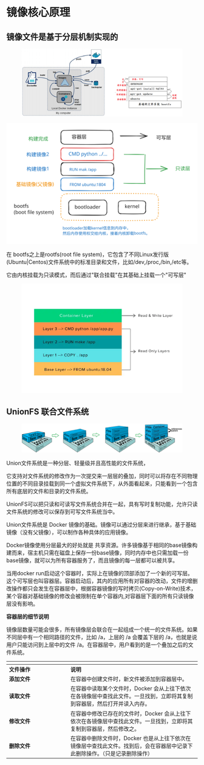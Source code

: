 # 镜像核心原理

## 镜像文件是基于分层机制实现的

<figure><img src="../../../.gitbook/assets/image (18) (1).png" alt=""><figcaption></figcaption></figure>

<img src="../../../.gitbook/assets/file.excalidraw (1).svg" alt="" class="gitbook-drawing">

在 bootfs之上是rootfs(root file system)，它包含了不同Linux发行版(Ubuntu|Centos)文件系统中的标准目录和文件，比如/dev,/proc,/bin,/etc等。

它由内核挂载为只读模式，而后通过"联合挂载"在其基础上挂载一个"可写层"

<figure><img src="../../../.gitbook/assets/image (19) (1).png" alt=""><figcaption></figcaption></figure>

## UnionFS 联合文件系统

<figure><img src="../../../.gitbook/assets/image (20) (1).png" alt=""><figcaption></figcaption></figure>

Union文件系统是一种分层、轻量级并且高性能的文件系统，

它支持对文件系统的修改作为一次提交来一层层的叠加，同时可以将存在不同物理位置的不同目录挂载到同一个虚拟文件系统下，从外面看起来，只能看到一个包含所有底层的文件和目录的文件系统。

UnionFS可以把只读和可读写文件系统合并在一起，具有写时复制功能，允许只读文件系统的修改可以保存到可写文件系统当中。



Union文件系统是 Docker 镜像的基础。镜像可以通过分层来进行继承，基于基础镜像（没有父镜像），可以制作各种具体的应用镜像。

Docker镜像使用分层最大的好处就是 共享资源。许多镜像基于相同的base镜像构建而来，宿主机只需在磁盘上保存一份base镜像，同时内存中也只需加载一份base镜像，就可以为所有容器服务了，而且镜像的每一层都可以被共享。

当用docker run启动这个容器时，实际上在镜像的顶部添加了一个新的可写层。这个可写层也叫容器层。容器启动后，其内的应用所有对容器的改动，文件的增删改操作都只会发生在容器层中，根据容器镜像的写时拷贝(Copy-on-Write)技术，某个容器对基础镜像的修改会被限制在单个容器内,对容器层下面的所有只读镜像层没有影响。



**容器层的细节说明**

镜像层数量可能会很多，所有镜像层会联合在一起组成一个统一的文件系统。如果不同层中有一个相同路径的文件，比如 /a，上层的 /a 会覆盖下层的 /a，也就是说用户只能访问到上层中的文件 /a。在容器层中，用户看到的是一个叠加之后的文件系统。

<table data-header-hidden><thead><tr><th width="148"></th><th></th></tr></thead><tbody><tr><td><strong>文件操作</strong></td><td><strong>说明</strong></td></tr><tr><td><strong>添加文件</strong></td><td>在容器中创建文件时，新文件被添加到容器层中。</td></tr><tr><td><strong>读取文件</strong></td><td>在容器中读取某个文件时，Docker 会从上往下依次在各镜像层中查找此文件。一旦找到，立即将其复制到容器层，然后打开并读入内存。</td></tr><tr><td><strong>修改文件</strong></td><td>在容器中修改已存在的文件时，Docker 会从上往下依次在各镜像层中查找此文件。一旦找到，立即将其复制到容器层，然后修改之。</td></tr><tr><td><strong>删除文件</strong></td><td>在容器中删除文件时，Docker 也是从上往下依次在镜像层中查找此文件。找到后，会在容器层中记录下此删除操作。（只是记录删除操作）</td></tr></tbody></table>

